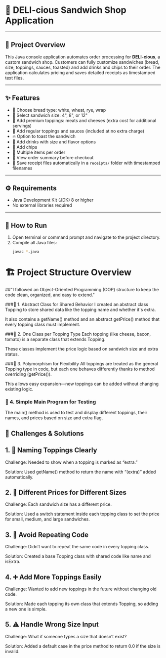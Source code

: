 # 🥪 DELI-cious Sandwich Shop Application

---

## 📖 Project Overview

This Java console application automates order processing for **DELI-cious**, a custom sandwich shop. Customers can fully customize sandwiches (bread, size, toppings, sauces, toasted) and add drinks and chips to their order. The application calculates pricing and saves detailed receipts as timestamped text files.

---

## ✨ Features

- 🍞 Choose bread type: white, wheat, rye, wrap  
- 📏 Select sandwich size: 4", 8", or 12"  
- 🥩 Add premium toppings: meats and cheeses (extra cost for additional servings)  
- 🥗 Add regular toppings and sauces (included at no extra charge)  
- 🔥 Option to toast the sandwich  
- 🥤 Add drinks with size and flavor options  
- 🍟 Add chips  
- 🛒 Multiple items per order  
- 🧾 View order summary before checkout  
- 💾 Save receipt files automatically in a `receipts/` folder with timestamped filenames  

---

## ⚙️ Requirements

- Java Development Kit (JDK) 8 or higher  
- No external libraries required  

---

## 🚀 How to Run

1. Open terminal or command prompt and navigate to the project directory.  
2. Compile all Java files:  
   ```bash
   javac *.java
# 🏗️ Project Structure Overview
##"I followed an Object-Oriented Programming (OOP) structure to keep the code clean, organized, and easy to extend."

###🔹 1. Abstract Class for Shared Behavior
I created an abstract class Topping to store shared data like the topping name and whether it's extra.

It also contains a getName() method and an abstract getPrice() method that every topping class must implement.

###🔹 2. One Class per Topping Type
Each topping (like cheese, bacon, tomato) is a separate class that extends Topping.

These classes implement the price logic based on sandwich size and extra status.

###🔹 3. Polymorphism for Flexibility
All toppings are treated as the general Topping type in code, but each one behaves differently thanks to method overriding (getPrice()).

This allows easy expansion—new toppings can be added without changing existing logic.

### 🔹 4. Simple Main Program for Testing
The main() method is used to test and display different toppings, their names, and prices based on size and extra flag.


## 🧠 Challenges & Solutions
## 1. 🧾 Naming Toppings Clearly
Challenge: Needed to show when a topping is marked as “extra.”

Solution: Used getName() method to return the name with “(extra)” added automatically.

## 2. 🧮 Different Prices for Different Sizes
Challenge: Each sandwich size has a different price.

Solution: Used a switch statement inside each topping class to set the price for small, medium, and large sandwiches.

## 3. 🔁 Avoid Repeating Code
Challenge: Didn’t want to repeat the same code in every topping class.

Solution: Created a base Topping class with shared code like name and isExtra.

## 4. ➕ Add More Toppings Easily
Challenge: Wanted to add new toppings in the future without changing old code.

Solution: Made each topping its own class that extends Topping, so adding a new one is simple.

## 5. ⚠️ Handle Wrong Size Input
Challenge: What if someone types a size that doesn’t exist?

Solution: Added a default case in the price method to return 0.0 if the size is invalid.
